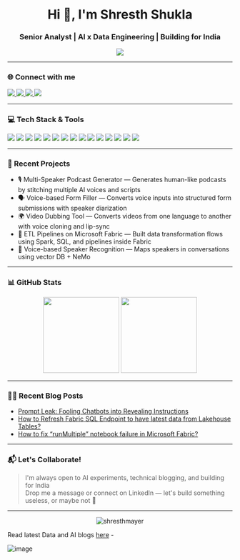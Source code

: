 <h1 align="center">Hi 👋, I'm Shresth Shukla</h1>
<h3 align="center">Senior Analyst | AI x Data Engineering | Building for India</h3>

<p align="center">
  <img src="https://readme-typing-svg.demolab.com/?lines=Senior+Analyst+@EY;Building+with+AI+%26+Data;Lover+of+Side+Projects+lol;Writing+@UselessAI.in&center=true&width=440&height=45&color=FF5722&vCenter=true&pause=1000&size=22" />
</p>

---

### 🌐 Connect with me

<p align="left">
  <a href="https://www.linkedin.com/in/shresthshuklaji" target="_blank">
    <img src="https://img.shields.io/badge/LinkedIn-%230077B5.svg?style=for-the-badge&logo=linkedin&logoColor=white" />
  </a>
  <a href="https://medium.com/@theshresthshukla" target="_blank">
    <img src="https://img.shields.io/badge/Medium-000000?style=for-the-badge&logo=medium&logoColor=white" />
  </a>
  <a href="https://uselessai.in" target="_blank">
    <img src="https://img.shields.io/badge/uselessai.in-orange?style=for-the-badge" />
  </a>
  <a href="mailto:thisisshresth@gmail.com" target="_blank">
    <img src="https://img.shields.io/badge/Email-red?style=for-the-badge&logo=gmail&logoColor=white" />
  </a>
</p>

---

### 💻 Tech Stack & Tools

<p align="left">
  <img src="https://img.shields.io/badge/Python-3776AB.svg?style=for-the-badge&logo=python&logoColor=white" />
  <img src="https://img.shields.io/badge/SQL-316192?style=for-the-badge&logo=postgresql&logoColor=white" />
  <img src="https://img.shields.io/badge/Microsoft%20Fabric-0089D6?style=for-the-badge&logo=microsoft&logoColor=white" />
  <img src="https://img.shields.io/badge/Apache%20Spark-E25A1C?style=for-the-badge&logo=apachespark&logoColor=white" />
  <img src="https://img.shields.io/badge/Azure-0078D4?style=for-the-badge&logo=microsoftazure&logoColor=white" />
  <img src="https://img.shields.io/badge/Data%20Factory-0066FF?style=for-the-badge&logo=azuredataexplorer&logoColor=white" />
  <img src="https://img.shields.io/badge/FastAPI-009688?style=for-the-badge&logo=fastapi&logoColor=white" />
  <img src="https://img.shields.io/badge/HuggingFace-FFD21F?style=for-the-badge&logo=huggingface&logoColor=black" />
  <img src="https://img.shields.io/badge/LangChain-000000?style=for-the-badge&logo=langchain&logoColor=white" />
  <img src="https://img.shields.io/badge/LanceDB-1A1A1A?style=for-the-badge&logo=vector&logoColor=white" />
  <img src="https://img.shields.io/badge/Bhashini-0A7E8C?style=for-the-badge&logo=data&logoColor=white" />
  <img src="https://img.shields.io/badge/Streamlit-FF4B4B?style=for-the-badge&logo=streamlit&logoColor=white" />
  <img src="https://img.shields.io/badge/Git-F05032?style=for-the-badge&logo=git&logoColor=white" />
  <img src="https://img.shields.io/badge/GitHub-181717?style=for-the-badge&logo=github&logoColor=white" />
  <a href="https://github.com/shuklaji28/MCP_resume" target="_blank">
  <img src="https://img.shields.io/badge/MCP-blueviolet?style=for-the-badge" />
</a>

</p>



---

### 🚀 Recent Projects
- 🎙️ Multi-Speaker Podcast Generator — Generates human-like podcasts by stitching multiple AI voices and scripts  
- 🗣️ Voice-based Form Filler — Converts voice inputs into structured form submissions with speaker diarization  
- 🌍 Video Dubbing Tool — Converts videos from one language to another with voice cloning and lip-sync  
- 🧱 ETL Pipelines on Microsoft Fabric — Built data transformation flows using Spark, SQL, and pipelines inside Fabric  
- 💬 Voice-based Speaker Recognition — Maps speakers in conversations using vector DB + NeMo


---

### 📊 GitHub Stats

<p align="center">
  <img src="https://github-readme-stats.vercel.app/api?username=shuklaji28&show_icons=true&theme=tokyonight" height="170" />
  <img src="https://github-readme-stats.vercel.app/api/top-langs/?username=shuklaji28&layout=compact&theme=tokyonight" height="170"/>
</p>

---

### ✍🏻 Recent Blog Posts
<!-- BLOG-POST-LIST:START -->
- [Prompt Leak: Fooling Chatbots into Revealing Instructions](https://uselessai.in/prompt-befool-prompt-is-it-possible-ca7b7b50eb2f?source=collection_home---4------0-----------------------)
- [How to Refresh Fabric SQL Endpoint to have latest data from Lakehouse Tables?](https://uselessai.in/how-to-refresh-fabric-sql-endpoint-to-have-latest-data-from-lakehouse-tables-ddef23d016a9?source=collection_home---4------1-----------------------)
- [How to fix “runMultiple” notebook failure in Microsoft Fabric?](https://uselessai.in/how-to-fix-runmultiple-notebook-failure-in-microsoft-fabric-7eb728b8fcb8?source=collection_home---4------3-----------------------)
<!-- BLOG-POST-LIST:END -->


---

### 📬 Let's Collaborate!

> I'm always open to AI experiments, technical blogging, and building for India  
> Drop me a message or connect on LinkedIn — let's build something useless, or maybe not 🤖

---

<p align="center">
  <img src="https://komarev.com/ghpvc/?username=shuklaji28&label=Profile%20views&color=0e75b6&style=flat" alt="shresthmayer" />
</p>

Read latest Data and AI blogs [here](uselessAI.in) - 

![image](https://github.com/user-attachments/assets/d7d17032-cf42-4f5a-b1ba-6f39313b7345)

